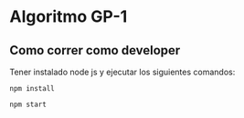 # Algoritmo GP-1

## Como correr como developer

Tener instalado node js y ejecutar los siguientes comandos:

```
npm install

npm start
```
